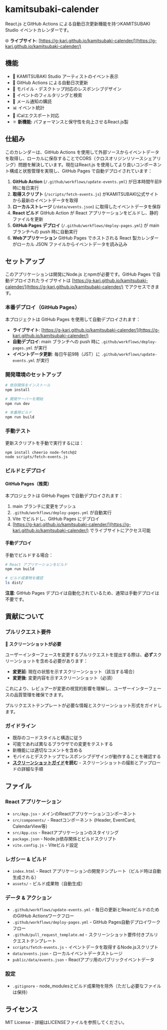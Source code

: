 # kamitsubaki-calender

React.js とGitHub Actions による自動日次更新機能を持つKAMITSUBAKI Studio イベントカレンダーです。

🌐 **ライブサイト**: [https://g-kari.github.io/kamitsubaki-calender/](https://g-kari.github.io/kamitsubaki-calender/)

## 機能

- 🌸 KAMITSUBAKI Studio アーティストのイベント表示
- 🔄 GitHub Actions による自動日次更新
- 📱 モバイル・デスクトップ対応のレスポンシブデザイン
- 🎯 イベントのフィルタリングと検索
- 📧 メール通知の購読
- 📊 イベント統計
- 📅 iCalエクスポート対応
- ⚛️ **新機能:** パフォーマンスと保守性を向上させるReact.js製

## 仕組み

このカレンダーは、GitHub Actions を使用して外部ソースからイベントデータを取得し、ローカルに保存することでCORS（クロスオリジンリソースシェアリング）問題を解決しています。現在はReact.js を使用してより良いコンポーネント構成と状態管理を実現し、GitHub Pages で自動デプロイされています：

1. **GitHub Action** (`/.github/workflows/update-events.yml`) が日本時間午前9時に毎日実行
2. **取得スクリプト** (`/scripts/fetch-events.js`) がKAMITSUBAKI公式サイトから最新のイベントデータを取得
3. **ローカルストレージ** (`/data/events.json`) に取得したイベントデータを保存
4. **React ビルド** GitHub Action が React アプリケーションをビルドし、静的ファイルを更新
5. **GitHub Pages デプロイ** (`/.github/workflows/deploy-pages.yml`) が main ブランチへの push 時に自動実行
6. **Webアプリケーション** GitHub Pages でホストされる React 製カレンダーがローカル JSON ファイルからイベントデータを読み込み

## セットアップ

このアプリケーションは開発にNode.js とnpmが必要です。GitHub Pages で自動デプロイされたライブサイトは [https://g-kari.github.io/kamitsubaki-calender/](https://g-kari.github.io/kamitsubaki-calender/) でアクセスできます。

### 本番デプロイ（GitHub Pages）

本プロジェクトは GitHub Pages を使用して自動デプロイされます：

- **ライブサイト**: [https://g-kari.github.io/kamitsubaki-calender/](https://g-kari.github.io/kamitsubaki-calender/)
- **自動デプロイ**: main ブランチへの push 時に `.github/workflows/deploy-pages.yml` が実行
- **イベントデータ更新**: 毎日午前9時（JST）に `.github/workflows/update-events.yml` が実行

### 開発環境のセットアップ

```bash
# 依存関係をインストール
npm install

# 開発サーバーを開始
npm run dev

# 本番用ビルド
npm run build
```

### 手動テスト

更新スクリプトを手動で実行するには：

```bash
npm install cheerio node-fetch@2
node scripts/fetch-events.js
```

### ビルドとデプロイ

#### GitHub Pages（推奨）

本プロジェクトは GitHub Pages で自動デプロイされます：

1. main ブランチに変更をプッシュ
2. `.github/workflows/deploy-pages.yml` が自動実行
3. Vite でビルドし、GitHub Pages にデプロイ
4. [https://g-kari.github.io/kamitsubaki-calender/](https://g-kari.github.io/kamitsubaki-calender/) でライブサイトにアクセス可能

#### 手動デプロイ

手動でビルドする場合：

```bash
# React アプリケーションをビルド
npm run build

# ビルド成果物を確認
ls dist/
```

**注意**: GitHub Pages デプロイは自動化されているため、通常は手動デプロイは不要です。

## 貢献について

### プルリクエスト要件

**📸 スクリーンショットが必要**

ユーザーインターフェースを変更するプルリクエストを提出する際は、**必ず**スクリーンショットを含める必要があります：

- **変更前**: 現在の状態を示すスクリーンショット（該当する場合）
- **変更後**: 変更内容を示すスクリーンショット（必須）

これにより、レビュアーが変更の視覚的影響を理解し、ユーザーインターフェースの品質管理を確保できます。

プルリクエストテンプレートが必要な情報とスクリーンショット形式をガイドします。

### ガイドライン

- 既存のコードスタイルと構造に従う
- 可能であれば異なるブラウザでの変更をテストする
- 新機能には適切なコメントを含める
- モバイルとデスクトップでレスポンシブデザインが動作することを確認する
- **[スクリーンショットガイド](.github/SCREENSHOT_GUIDE.md)を読む** - スクリーンショットの撮影とアップロードの詳細な手順

## ファイル

### React アプリケーション
- `src/App.jsx` - メインのReactアプリケーションコンポーネント
- `src/components/` - Reactコンポーネント (Header, EventCard, CalendarView等)
- `src/App.css` - Reactアプリケーションのスタイリング
- `package.json` - Node.js依存関係とビルドスクリプト
- `vite.config.js` - Viteビルド設定

### レガシー & ビルド
- `index.html` - React アプリケーションの開発テンプレート（ビルド時は自動生成される）
- `assets/` - ビルド成果物（自動生成）

### データ & アクション
- `.github/workflows/update-events.yml` - 毎日の更新とReactビルドのためのGitHub Actionsワークフロー
- `.github/workflows/deploy-pages.yml` - GitHub Pages自動デプロイワークフロー
- `.github/pull_request_template.md` - スクリーンショット要件付きプルリクエストテンプレート
- `scripts/fetch-events.js` - イベントデータを取得するNode.jsスクリプト
- `data/events.json` - ローカルイベントデータストレージ
- `public/data/events.json` - Reactアプリ用のパブリックイベントデータ

### 設定
- `.gitignore` - node_modulesとビルド成果物を除外（ただし必要なファイルは保持）

## ライセンス

MIT License - 詳細はLICENSEファイルを参照してください。